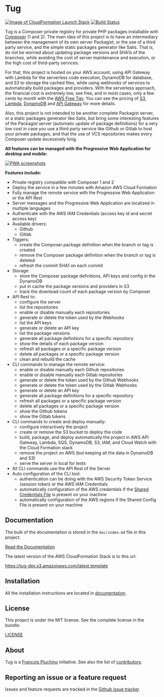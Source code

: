 Tug
===

[![Image of CloudFormation Launch Stack](doc/images/deploy-to-aws.png)](https://console.aws.amazon.com/cloudformation/home?region=eu-west-1#/stacks/new?stackName=Tug&templateURL=https://tug-dev.s3.amazonaws.com/latest.template)
[![Build Status](https://travis-ci.com/fxpio/tug.svg?branch=main)](https://travis-ci.com/github/fxpio/tug)

Tug is a Composer private registry for private PHP packages installable with
[Composer](http://getcomposer.org) (1 and 2). The main idea of this project is to have an intermediary between
the management of its own server Packagist, or the use of a third party service, and the simple static
packages generator like Satis. That is, do not be worried about updating package versions and SHA1s of
the branches, while avoiding the cost of server maintenance and execution, or the high cost of third-party
services.

For that, this project is hosted on your AWS account, using API Gateway with Lambda for the serverless code
execution, DynamoDB for database, and S3 to storage the cached files, while using webhooks of services to automatically
build packages and providers. With the serverless approach, the financial cost is extremely low, see free, and in most
cases, only a few cents by month with the [AWS Free Tier](https://aws.amazon.com/free). You can see the pricing of
[S3](https://aws.amazon.com/s3/pricing), [Lambda](https://aws.amazon.com/lambda/pricing),
[DynamoDB](https://aws.amazon.com/dynamodb/pricing) and [API Gateway](https://aws.amazon.com/api-gateway/pricing)
for more details.

Also, this project is not intended to be another complete Packagist server, or a static packages generator like Satis,
but bring some interesting features of the Packagist server (automatic update of package definitions) for a very low
cost in case you use a third party service like Github or Gitlab to host your private packages, and that the use of
VCS repositories makes every Composer update excessively long.

**All features can be managed with the Progressive Web Application for desktop and mobile:**

[![PWA screenshots](doc/images/screenshots.jpg)](doc/images/screenshots.jpg)

**Features include:**

- Private registry compatible with Composer 1 and 2
- Deploy the service in a few minutes with Amazon AWS Cloud Formation
- Fully manage the remote service with the Progressive Web Application or the API Rest
- Server messages and the Progressive Web Application are localized in multiple languages
- Authenticate with the AWS IAM Credentials (access key id and secret access key)
- Available drivers:
  - Github
  - Gitlab
- Tiggers:
  - create the Composer package definition when the branch or tag is created
  - remove the Composer package definition when the branch or tag is deleted
  - refresh the commit SHA1 on each commit
- Storage:
  - store the Composer package definitions, API keys and config in the DynamoDB
  - put in cache the package versions and providers in S3
  - track the download count of each package version by Composer
- API Rest to:
  - configure the server
  - list the repositories
  - enable or disable manually each repositories
  - generate or delete the token used by the Webhooks
  - list the API keys
  - generate or delete an API key
  - list the package versions
  - generate all package definitions for a specific repository
  - show the details of each package version
  - refresh all packages or a specific package version
  - delete all packages or a specific package version
  - clean and rebuild the cache
- CLI commands to manage the remote service:
  - enable or disable manually each Github repositories
  - enable or disable manually each Gitlab repositories
  - generate or delete the token used by the Github Webhooks
  - generate or delete the token used by the Gitlab Webhooks
  - generate or delete an API key
  - generate all package definitions for a specific repository
  - refresh all packages or a specific package version
  - delete all packages or a specific package version
  - show the Github tokens
  - show the Gitlab tokens
- CLI commands to create and deploy manually:
  - configure interactively the project
  - create or remove the S3 bucket to deploy the code
  - build, package, and deploy automatically the project in AWS API Gateway, Lambda, SQS, DynamoDB, S3, IAM,
    and Cloud Watch with the Cloud Formation stack
  - remove the project on AWS (but keeping all the data in DynamoDB and S3)
  - serve the server in local for tests
- All CLI commands use the API Rest of the Server
- Auto configuration of the CLI tool:
  - authentication can be doing with the AWS Security Token Service (session token) or the AWS IAM Credentials
  - automatically configuration of the AWS credentials if the [Shared Credentials File](https://docs.aws.amazon.com/sdk-for-javascript/v2/developer-guide/loading-node-credentials-shared.html)
    is present on your machine
  - automatically configuration of the AWS regions if the Shared Config File is present on your machine

Documentation
-------------

The bulk of the documentation is stored in the `doc/index.md`
file in this project:

[Read the Documentation](doc/index.md)

The latest version of the AWS CloudFormation Stack is to this url:

https://tug-dev.s3.amazonaws.com/latest.template

Installation
------------

All the installation instructions are located in [documentation](doc/index.md).

License
-------

This project is under the MIT license. See the complete license in the bundle:

[LICENSE](LICENSE)

About
-----

Tug is a [François Pluchino](https://github.com/francoispluchino) initiative.
See also the list of [contributors](https://github.com/fxpio/tug/graphs/contributors).

Reporting an issue or a feature request
---------------------------------------

Issues and feature requests are tracked in the [Github issue tracker](https://github.com/fxpio/tug/issues).
